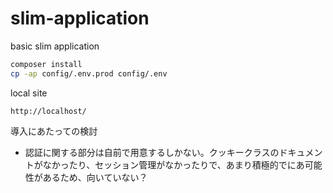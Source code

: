 # slim-application

basic slim application

```bash
composer install
cp -ap config/.env.prod config/.env
```

local site

`http://localhost/`

導入にあたっての検討

* 認証に関する部分は自前で用意するしかない。クッキークラスのドキュメントがなかったり、セッション管理がなかったりで、あまり積極的でにあ可能性があるため、向いていない？